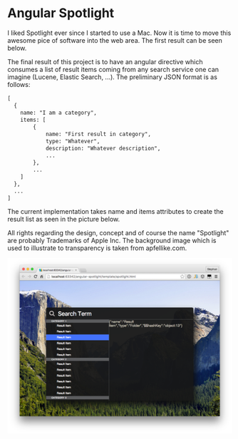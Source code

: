 # Angular Spotlight

I liked Spotlight ever since I started to use a Mac. 
Now it is time to move this awesome pice of software into the web area.
The first result can be seen below.

The final result of this project is to have an angular directive which consumes a list of result items coming from any search service one can imagine (Lucene, Elastic Search, ...).
The preliminary JSON format is as follows:

```
[
  {
    name: "I am a category",
    items: [
    	{
    		name: "First result in category",
    		type: "Whatever",
    		description: "Whatever description",
    		...
    	},
    	...
    ]
  },
  ...
]
```

The current implementation takes name and items attributes to create the result list as seen in the picture below.

All rights regarding the design, concept and of course the name "Spotlight" are probably Trademarks of Apple Inc. 
The background image which is used to illustrate to transparency is taken from apfellike.com.

![](docs/screenshot-001.png)
